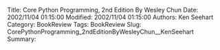 Title: Core Python Programming, 2nd Edition By Wesley Chun
Date: 2002/11/04 01:15:00
Modified: 2002/11/04 01:15:00
Authors: Ken Seehart
Category: BookReview
Tags: BookReview
Slug: CorePythonProgramming_2ndEditionByWesleyChun__KenSeehart
Summary: 


